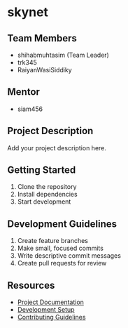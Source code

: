 # skynet

## Team Members
- shihabmuhtasim (Team Leader)
- trk345
- RaiyanWasiSiddiky

## Mentor
- siam456

## Project Description
Add your project description here.

## Getting Started
1. Clone the repository
2. Install dependencies
3. Start development

## Development Guidelines
1. Create feature branches
2. Make small, focused commits
3. Write descriptive commit messages
4. Create pull requests for review

## Resources
- [Project Documentation](docs/)
- [Development Setup](docs/setup.md)
- [Contributing Guidelines](CONTRIBUTING.md)
